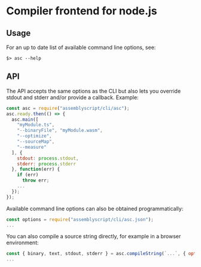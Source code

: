 Compiler frontend for node.js
=============================

Usage
-----

For an up to date list of available command line options, see:

```
$> asc --help
```

API
---

The API accepts the same options as the CLI but also lets you override stdout and stderr and/or provide a callback. Example:

```js
const asc = require("assemblyscript/cli/asc");
asc.ready.then(() => {
  asc.main([
    "myModule.ts",
    "--binaryFile", "myModule.wasm",
    "--optimize",
    "--sourceMap",
    "--measure"
  ], {
    stdout: process.stdout,
    stderr: process.stderr
  }, function(err) {
    if (err)
      throw err;
    ...
  });
});
```

Available command line options can also be obtained programmatically:

```js
const options = require("assemblyscript/cli/asc.json");
...
```

You can also compile a source string directly, for example in a browser environment:

```js
const { binary, text, stdout, stderr } = asc.compileString(`...`, { optimize: 2 });
...
```
